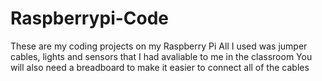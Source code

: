 # Raspberrypi-Code
These are my coding projects on my Raspberry Pi
All I used was jumper cables, lights and sensors that I had avaliable to me in the classroom
You will also need a breadboard to make it easier to connect all of the cables

